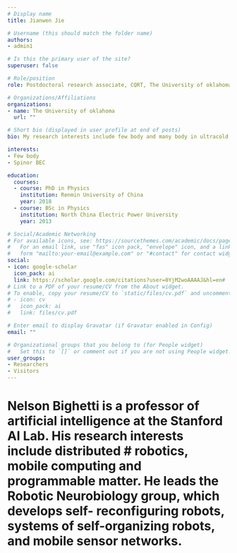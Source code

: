 ```yaml
---
# Display name
title: Jianwen Jie

# Username (this should match the folder name)
authors:
- admin1

# Is this the primary user of the site?
superuser: false

# Role/position
role: Postdoctoral research associate, CQRT, The University of oklahoma.

# Organizations/Affiliations
organizations:
- name: The University of oklahoma
  url: ""

# Short bio (displayed in user profile at end of posts)
bio: My research interests include few body and many body in ultracold atom systems.

interests:
- Few body 
- Spinor BEC

education:
  courses:
  - course: PhD in Physics
    institution: Renmin University of China
    year: 2018
  - course: BSc in Physics
    institution: North China Electric Power University
    year: 2013

# Social/Academic Networking
# For available icons, see: https://sourcethemes.com/academic/docs/page-builder/#icons
#   For an email link, use "fas" icon pack, "envelope" icon, and a link in the
#   form "mailto:your-email@example.com" or "#contact" for contact widget.
social:
- icon: google-scholar
  icon_pack: ai
  link: https://scholar.google.com/citations?user=0YjM2woAAAAJ&hl=en#
# Link to a PDF of your resume/CV from the About widget.
# To enable, copy your resume/CV to `static/files/cv.pdf` and uncomment the lines below.
# - icon: cv
#   icon_pack: ai
#   link: files/cv.pdf

# Enter email to display Gravatar (if Gravatar enabled in Config)
email: ""

# Organizational groups that you belong to (for People widget)
#   Set this to `[]` or comment out if you are not using People widget.
user_groups:
- Researchers
- Visitors
---
```


# Nelson Bighetti is a professor of artificial intelligence at the Stanford AI Lab. His research interests include distributed # robotics, mobile computing and programmable matter. He leads the Robotic Neurobiology group, which develops self- reconfiguring robots, systems of self-organizing robots, and mobile sensor networks.


